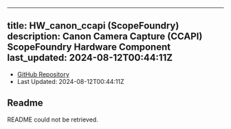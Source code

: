 
---
title: HW_canon_ccapi (ScopeFoundry)
description: Canon Camera Capture (CCAPI) ScopeFoundry Hardware Component
last_updated: 2024-08-12T00:44:11Z
---
- [GitHub Repository](https://github.com/ScopeFoundry/HW_canon_ccapi)
- Last Updated: 2024-08-12T00:44:11Z
## Readme
README could not be retrieved.
